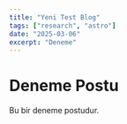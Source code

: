 ```yaml
---
title: "Yeni Test Blog"
tags: ["research", "astro"]
date: "2025-03-06"
excerpt: "Deneme"
---
```


# Deneme Postu

Bu bir deneme postudur.
